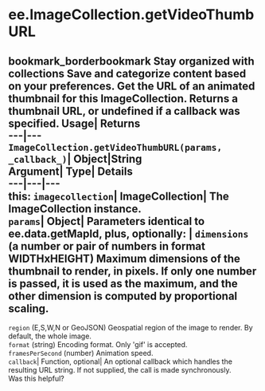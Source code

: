  
#  ee.ImageCollection.getVideoThumbURL
bookmark_borderbookmark Stay organized with collections  Save and categorize content based on your preferences.
Get the URL of an animated thumbnail for this ImageCollection. 
Returns a thumbnail URL, or undefined if a callback was specified.
Usage| Returns  
---|---  
`ImageCollection.getVideoThumbURL(params,  _callback_)`| Object|String  
Argument| Type| Details  
---|---|---  
this: `imagecollection`| ImageCollection| The ImageCollection instance.  
`params`| Object| Parameters identical to ee.data.getMapId, plus, optionally:  | ` dimensions ` (a number or pair of numbers in format WIDTHxHEIGHT) Maximum dimensions of the thumbnail to render, in pixels. If only one number is passed, it is used as the maximum, and the other dimension is computed by proportional scaling.  
---  
` region ` (E,S,W,N or GeoJSON) Geospatial region of the image to render. By default, the whole image.  
` format ` (string) Encoding format. Only 'gif' is accepted.  
` framesPerSecond ` (number) Animation speed.  
`callback`| Function, optional| An optional callback which handles the resulting URL string. If not supplied, the call is made synchronously.  
Was this helpful?
